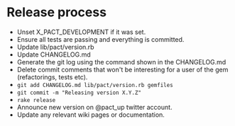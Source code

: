 # Release process

* Unset X_PACT_DEVELOPMENT if it was set.
* Ensure all tests are passing and everything is committed.
* Update lib/pact/version.rb
* Update CHANGELOG.md
 * Generate the git log using the command shown in the CHANGELOG.md
 * Delete commit comments that won't be interesting for a user of the gem (refactorings, tests etc).
* `git add CHANGELOG.md lib/pact/version.rb gemfiles`
* `git commit -m "Releasing version X.Y.Z"`
* `rake release`
* Announce new version on @pact_up twitter account.
* Update any relevant wiki pages or documentation.

